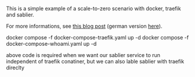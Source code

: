 This is a simple example of a scale-to-zero scenario with docker, traefik and sablier.

For more informations, see [this blog post](https://www.production-ready.de/2023/08/20/docker-scale-to-zero-with-traefik-sablier-en.html)
(german version [here](https://www.production-ready.de/2023/08/20/docker-scale-to-zero-with-traefik-sablier.html)).




docker compose -f docker-compose-traefik.yaml up -d
docker compose -f docker-compose-whoami.yaml up -d


above code is required when we want our sablier service to run independent of traefik conatiner, but we can also lable sablier with traefik direclty
